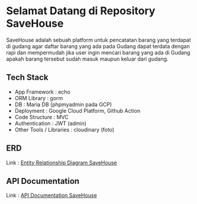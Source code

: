 # Selamat Datang di Repository SaveHouse
  SaveHouse adalah sebuah platform untuk pencatatan barang yang terdapat di gudang agar daftar barang yang ada pada  Gudang dapat terdata dengan rapi dan mempermudah jika user ingin mencari barang yang ada di Gudang apakah barang tersebut sudah masuk maupun keluar dari gudang.

## Tech Stack
- App Framework : echo
- ORM Library : gorm
- DB : Maria DB (phpmyadmin pada GCP)
- Deployment : Google Cloud Platform, Github Action
- Code Structure : MVC
- Authentication : JWT (admin)
- Other Tools / Libraries : cloudinary (foto)

## ERD
Link : [Entity Relationship Diagram SaveHouse](https://app.eraser.io/workspace/UnifEQoVqpKeMtyo2Pmw?origin=share)

## API Documentation
Link : [API Documentation SaveHouse](https://documenter.getpostman.com/view/29066574/2s9YXb8QdU)
